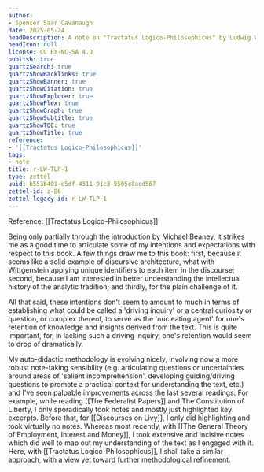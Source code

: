```yaml
---
author:
- Spencer Saar Cavanaugh
date: 2025-05-24
headDescription: A note on "Tractatus Logico-Philosophicus" by Ludwig Wittgenstein
headIcon: null
license: CC BY-NC-SA 4.0
publish: true
quartzSearch: true
quartzShowBacklinks: true
quartzShowBanner: true
quartzShowCitation: true
quartzShowExplorer: true
quartzShowFlex: true
quartzShowGraph: true
quartzShowSubtitle: true
quartzShowTOC: true
quartzShowTitle: true
reference:
- '[[Tractatus Logico-Philosophicus]]'
tags:
- note
title: r-LW-TLP-1
type: zettel
uuid: b553b401-e5df-4311-91c3-9505c8aed567
zettel-id: z-86
zettel-legacy-id: r-LW-TLP-1
---
```

Reference: [[Tractatus Logico-Philosophicus]]

Being only partially through the introduction by Michael Beaney, it strikes me as a good time to articulate some of my intentions and expectations with respect to this book. A few things draw me to this book: first, because it seems like a solid example of discursive architecture, what with Wittgenstein applying unique identifiers to each item in the discourse; second, because I am interested in better understanding the intellectual history of the analytic tradition; and thirdly, for the plain challenge of it.

All that said, these intentions don't seem to amount to much in terms of establishing what could be called a 'driving inquiry' or a central curiosity or question, or complex thereof, to serve as the 'nucleating agent' for one's retention of knowledge and insights derived from the text. This is quite important, for, in lacking such a driving inquiry, one's retention would seem to drop of dramatically. 

My auto-didactic methodology is evolving nicely, involving now a more robust note-taking sensibility (e.g. articulating questions or uncertainties around areas of 'salient incomprehension', developing guiding/driving questions to promote a practical context for understanding the text, etc.) and I've seen palpable improvements across the last several readings. For example, while reading [[The Federalist Papers]] and The Constitution of Liberty, I only sporadically took notes and mostly just highlighted key excerpts. Before that, for [[Discourses on Livy]], I only did highlighting and took virtually no notes. Whereas most recently, with [[The General Theory of Employment, Interest and Money]], I took extensive and incisive notes which did well to map out my understanding of the text as I engaged with it. Here, with [[Tractatus Logico-Philosophicus]], I shall take a similar approach, with a view yet toward further methodological refinement.